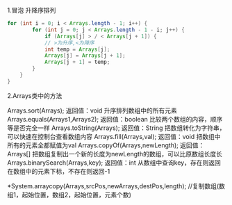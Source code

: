 1.冒泡 升降序排列

```JAVA
for (int i = 0; i < Arrays.length - 1; i++) {
        for (int j = 0; j < Arrays.length - 1 - i; j++) {
            if (Arrays[j] > / < Arrays[j + 1]) {
            // >为升序,<为降序
            int temp = Arrays[j];
            Arrays[j] = Arrays[j + 1];
            Arrays[j + 1] = temp;
        }
    }
}
```



2.Arrays类中的方法

Arrays.sort(Arrays);                返回值：void        升序排列数组中的所有元素
Arrays.equals(Arrays1,Arrays2);     返回值：boolean     比较两个数组的内容，顺序等是否完全一样
Arrays.toString(Arrays);            返回值：String      把数组转化为字符串，可以快速在控制台查看数组内容
Arrays.fill(Arrays,val);            返回值：void        把数组中所有的元素全都赋值为val
Arrays.copyOf(Arrays,newLength);    返回值：Arrays[]    把数组复制出一个新的长度为newLength的数组，可以比原数组长度长
Arrays.binarySearch(Arrays,key);    返回值：int         从数组中查询key，存在则返回在数组中的元素下标，不存在则返回-1

*System.arraycopy(Arrays,srcPos,newArrays,destPos,length);
        //复制数组(数组1，起始位置，数组2，起始位置，元素个数)